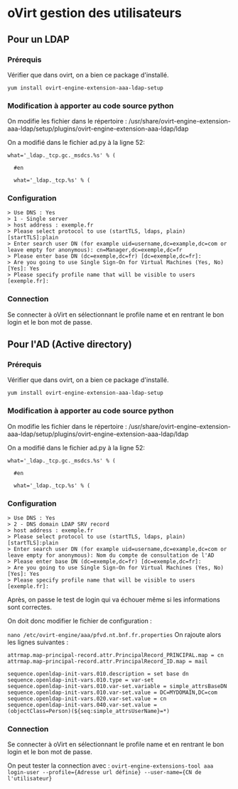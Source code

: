 # oVirt gestion des utilisateurs 

## Pour un LDAP
### Prérequis
Vérifier que dans ovirt, on a bien ce package d'installé.

```yum install ovirt-engine-extension-aaa-ldap-setup```
### Modification à apporter au code source python

On modifie les fichier dans le répertoire : /usr/share/ovirt-engine-extension-aaa-ldap/setup/plugins/ovirt-engine-extension-aaa-ldap/ldap

On a modifié dans le fichier ad.py à la ligne 52:

```
what='_ldap._tcp.gc._msdcs.%s' % (

  #en 

  what='_ldap._tcp.%s' % (
```

### Configuration
```> 8 - OpenLDAP RFC-2307 Schema
> Use DNS : Yes
> 1 - Single server
> host address : exemple.fr
> Please select protocol to use (startTLS, ldaps, plain) [startTLS]:plain
> Enter search user DN (for example uid=username,dc=example,dc=com or leave empty for anonymous): cn=Manager,dc=exemple,dc=fr
> Please enter base DN (dc=exemple,dc=fr) [dc=exemple,dc=fr]:
> Are you going to use Single Sign-On for Virtual Machines (Yes, No) [Yes]: Yes
> Please specify profile name that will be visible to users [exemple.fr]:
```
### Connection 

Se connecter à oVirt en sélectionnant le profile name et en rentrant le bon login et le bon mot de passe.

## Pour l'AD (Active directory)

### Prérequis
Vérifier que dans ovirt, on a bien ce package d'installé.

```yum install ovirt-engine-extension-aaa-ldap-setup```
### Modification à apporter au code source python

On modifie les fichier dans le répertoire : /usr/share/ovirt-engine-extension-aaa-ldap/setup/plugins/ovirt-engine-extension-aaa-ldap/ldap

On a modifié dans le fichier ad.py à la ligne 52:

```
what='_ldap._tcp.gc._msdcs.%s' % (

  #en 

  what='_ldap._tcp.%s' % (
```
### Configuration
```> 9 - OpenLDAP Standard Schema
> Use DNS : Yes
> 2 - DNS domain LDAP SRV record
> host address : exemple.fr
> Please select protocol to use (startTLS, ldaps, plain) [startTLS]:plain
> Enter search user DN (for example uid=username,dc=example,dc=com or leave empty for anonymous): Nom du compte de consultation de l'AD
> Please enter base DN (dc=exemple,dc=fr) [dc=exemple,dc=fr]:
> Are you going to use Single Sign-On for Virtual Machines (Yes, No) [Yes]: Yes
> Please specify profile name that will be visible to users [exemple.fr]:
```
Après, on passe le test de login qui va échouer même si les informations sont correctes.

On doit donc modifier le fichier de configuration :

```nano /etc/ovirt-engine/aaa/pfvd.nt.bnf.fr.properties```
On rajoute alors les lignes suivantes : 

```
attrmap.map-principal-record.attr.PrincipalRecord_PRINCIPAL.map = cn
attrmap.map-principal-record.attr.PrincipalRecord_ID.map = mail

sequence.openldap-init-vars.010.description = set base dn
sequence.openldap-init-vars.010.type = var-set
sequence.openldap-init-vars.010.var-set.variable = simple_attrsBaseDN
sequence.openldap-init-vars.010.var-set.value = DC=MYDOMAIN,DC=com
sequence.openldap-init-vars.020.var-set.value = cn
sequence.openldap-init-vars.040.var-set.value = 
(objectClass=Person)(${seq:simple_attrsUserName}=*)
```

### Connection 

Se connecter à oVirt en sélectionnant le profile name et en rentrant le bon login et le bon mot de passe.

On peut tester la connection avec : ```ovirt-engine-extensions-tool aaa login-user --profile={Adresse url définie} --user-name={CN de l'utilisateur}```
